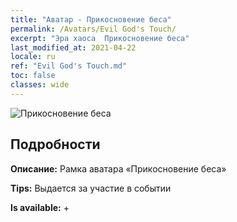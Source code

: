 ```yaml
---
title: "Аватар - Прикосновение беса"
permalink: /Avatars/Evil God's Touch/
excerpt: "Эра хаоса  Прикосновение беса"
last_modified_at: 2021-04-22
locale: ru
ref: "Evil God's Touch.md"
toc: false
classes: wide
---
```

 ![Прикосновение беса](/images/a/avatarFrame_88.png)

## Подробности

 **Описание:** Рамка аватара «Прикосновение беса» 

 **Tips:** Выдается за участие в событии 

 **Is available:**  + 

